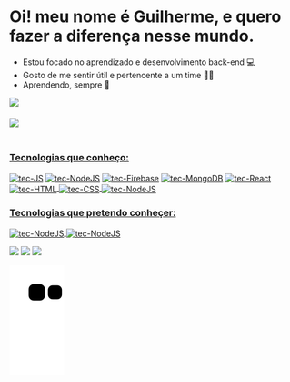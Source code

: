 # Oi! meu nome é Guilherme, e quero fazer a diferença nesse mundo.


- Estou focado no aprendizado e desenvolvimento back-end 💻
- Gosto de me sentir útil e pertencente a um time 👨‍💻
- Aprendendo, sempre 💪



<div>
  <a href="https://github.com/guik9">
  <div>
      <img height="180em" src="https://github-readme-stats.vercel.app/api?username=guik9&show_icons=true&theme=tokyonight&include_all_commits=true&count_private=true&hide_rank=true&hide_title=true&custom_title=."/>   
  </div> 
 <br>
  <div>
    <img height="300em" src="https://github-readme-stats.vercel.app/api/top-langs/?username=guik9&layout=compact&langs_count=7&theme=tokyonight&layout=compact"/>
 </div>
</div>
  
  
<div style="display: inline_block"><br>
    
  <h3>Tecnologias que conheço:</h3>
    
  <img align="center" alt="tec-JS" height="50" width="40" src="https://cdn.jsdelivr.net/gh/devicons/devicon/icons/javascript/javascript-original.svg">
  <img align="center" alt="tec-NodeJS" height="50" width="40" src="https://cdn.jsdelivr.net/gh/devicons/devicon/icons/nodejs/nodejs-plain.svg">
  <img align="center" alt="tec-Firebase" height="50" width="40" src="https://cdn.jsdelivr.net/gh/devicons/devicon/icons/firebase/firebase-plain.svg">
  <img align="center" alt="tec-MongoDB" height="50" width="40" src="https://cdn.jsdelivr.net/gh/devicons/devicon/icons/mongodb/mongodb-plain.svg">
  <img align="center" alt="tec-React" height="50" width="40" src="https://cdn.jsdelivr.net/gh/devicons/devicon/icons/react/react-original.svg">
  <img align="center" alt="tec-HTML" height="50" width="40" src="https://cdn.jsdelivr.net/gh/devicons/devicon/icons/html5/html5-original.svg">
  <img align="center" alt="tec-CSS" height="50" width="40" src="https://cdn.jsdelivr.net/gh/devicons/devicon/icons/css3/css3-original.svg">
  <img align="center" alt="tec-NodeJS" height="50" width="40" src="https://cdn.jsdelivr.net/gh/devicons/devicon/icons/postgresql/postgresql-original.svg"> 

</div>
 
  
<div>
  
  <h3>Tecnologias que pretendo conheçer:</h3>
  
  <img align="center" alt="tec-NodeJS" height="50" width="40" src="https://cdn.jsdelivr.net/gh/devicons/devicon/icons/linux/linux-original.svg">
  <img align="center" alt="tec-NodeJS" height="50" width="40" src="https://cdn.jsdelivr.net/gh/devicons/devicon/icons/python/python-original.svg">
   
</div>
  
  <div> 

  <a href="https://www.instagram.com/guilherme.k9t" target="_blank"><img src="https://img.shields.io/badge/-Instagram-%23E4405F?style=for-the-badge&logo=instagram&logoColor=white" target="_blank"></a>
  <a href = "mailto:guilherme.tec1107@gmail.com"><img src="https://img.shields.io/badge/-Gmail-%23333?style=for-the-badge&logo=gmail&logoColor=white" target="_blank"></a>
  <a href="https://www.linkedin.com/in/guilherme-sousa-ribeirio-090a1218b/" target="_blank"><img src="https://img.shields.io/badge/-LinkedIn-%230077B5?style=for-the-badge&logo=linkedin&logoColor=white" target="_blank"></a> 
 
  ![Snake animation](https://github.com/guik9/guik9/blob/output/github-contribution-grid-snake.svg)
 
</div>
  
 
